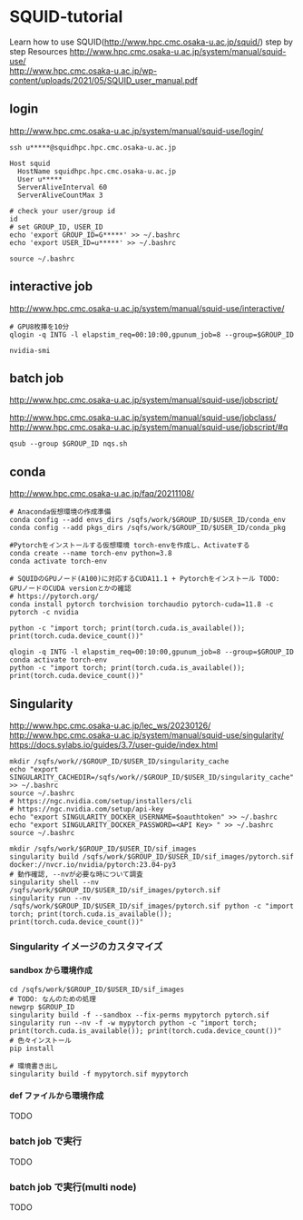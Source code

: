 # SQUID-tutorial

Learn how to use SQUID(http://www.hpc.cmc.osaka-u.ac.jp/squid/) step by step
Resources
http://www.hpc.cmc.osaka-u.ac.jp/system/manual/squid-use/  
http://www.hpc.cmc.osaka-u.ac.jp/wp-content/uploads/2021/05/SQUID_user_manual.pdf

## login

http://www.hpc.cmc.osaka-u.ac.jp/system/manual/squid-use/login/

```
ssh u*****@squidhpc.hpc.cmc.osaka-u.ac.jp
```

```
Host squid
  HostName squidhpc.hpc.cmc.osaka-u.ac.jp
  User u*****
  ServerAliveInterval 60
  ServerAliveCountMax 3
```

```
# check your user/group id
id
# set GROUP_ID, USER_ID
echo 'export GROUP_ID=G*****' >> ~/.bashrc
echo 'export USER_ID=u*****' >> ~/.bashrc

source ~/.bashrc
```

## interactive job

http://www.hpc.cmc.osaka-u.ac.jp/system/manual/squid-use/interactive/

```
# GPU8枚挿を10分
qlogin -q INTG -l elapstim_req=00:10:00,gpunum_job=8 --group=$GROUP_ID

nvidia-smi
```

## batch job

http://www.hpc.cmc.osaka-u.ac.jp/system/manual/squid-use/jobscript/

http://www.hpc.cmc.osaka-u.ac.jp/system/manual/squid-use/jobclass/
http://www.hpc.cmc.osaka-u.ac.jp/system/manual/squid-use/jobscript/#q

```
qsub --group $GROUP_ID nqs.sh
```

## conda

http://www.hpc.cmc.osaka-u.ac.jp/faq/20211108/

```
# Anaconda仮想環境の作成準備
conda config --add envs_dirs /sqfs/work/$GROUP_ID/$USER_ID/conda_env
conda config --add pkgs_dirs /sqfs/work/$GROUP_ID/$USER_ID/conda_pkg

#Pytorchをインストールする仮想環境 torch-envを作成し、Activateする
conda create --name torch-env python=3.8
conda activate torch-env

# SQUIDのGPUノード(A100)に対応するCUDA11.1 + Pytorchをインストール TODO: GPUノードのCUDA versionとかの確認
# https://pytorch.org/
conda install pytorch torchvision torchaudio pytorch-cuda=11.8 -c pytorch -c nvidia

python -c "import torch; print(torch.cuda.is_available()); print(torch.cuda.device_count())"
```

```
qlogin -q INTG -l elapstim_req=00:10:00,gpunum_job=8 --group=$GROUP_ID
conda activate torch-env
python -c "import torch; print(torch.cuda.is_available()); print(torch.cuda.device_count())"
```

## Singularity

http://www.hpc.cmc.osaka-u.ac.jp/lec_ws/20230126/
http://www.hpc.cmc.osaka-u.ac.jp/system/manual/squid-use/singularity/
https://docs.sylabs.io/guides/3.7/user-guide/index.html

```
mkdir /sqfs/work//$GROUP_ID/$USER_ID/singularity_cache
echo "export SINGULARITY_CACHEDIR=/sqfs/work//$GROUP_ID/$USER_ID/singularity_cache" >> ~/.bashrc
source ~/.bashrc
# https://ngc.nvidia.com/setup/installers/cli
# https://ngc.nvidia.com/setup/api-key
echo "export SINGULARITY_DOCKER_USERNAME=$oauthtoken" >> ~/.bashrc
echo "export SINGULARITY_DOCKER_PASSWORD=<API Key> " >> ~/.bashrc
source ~/.bashrc

mkdir /sqfs/work/$GROUP_ID/$USER_ID/sif_images
singularity build /sqfs/work/$GROUP_ID/$USER_ID/sif_images/pytorch.sif docker://nvcr.io/nvidia/pytorch:23.04-py3
# 動作確認, --nvが必要な時について調査
singularity shell --nv /sqfs/work/$GROUP_ID/$USER_ID/sif_images/pytorch.sif
singularity run --nv /sqfs/work/$GROUP_ID/$USER_ID/sif_images/pytorch.sif python -c "import torch; print(torch.cuda.is_available()); print(torch.cuda.device_count())"
```

### Singularity イメージのカスタマイズ

#### sandbox から環境作成

```
cd /sqfs/work/$GROUP_ID/$USER_ID/sif_images
# TODO: なんのための処理
newgrp $GROUP_ID
singularity build -f --sandbox --fix-perms mypytorch pytorch.sif
singularity run --nv -f -w mypytorch python -c "import torch; print(torch.cuda.is_available()); print(torch.cuda.device_count())"
# 色々インストール
pip install

# 環境書き出し
singularity build -f mypytorch.sif mypytorch
```

#### def ファイルから環境作成

TODO

### batch job で実行

TODO

### batch job で実行(multi node)

TODO
